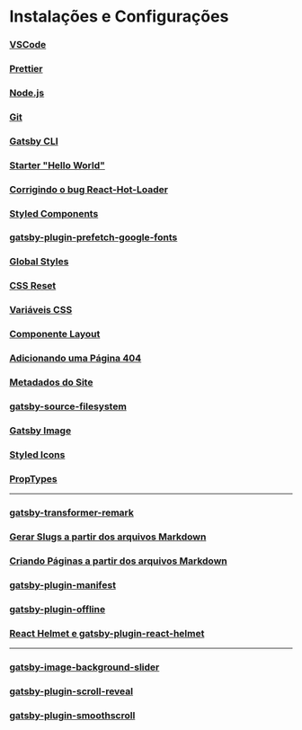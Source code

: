 # Instalações e Configurações

### [VSCode](https://code.visualstudio.com/)

### [Prettier](https://prettier.io/)

### [Node.js](https://nodejs.org/en/)

### [Git](https://gitforwindows.org/)

### [Gatsby CLI](https://www.gatsbyjs.com/docs/quick-start/#install-the-gatsby-cli)

### [Starter "Hello World"](https://www.gatsbyjs.com/docs/quick-start/#create-a-new-site)

### [Corrigindo o bug React-Hot-Loader](https://github.com/gatsbyjs/gatsby/issues/11934#issuecomment-646966955)

### [Styled Components](https://www.gatsbyjs.com/plugins/gatsby-plugin-styled-components/?=styled-compo)

### [gatsby-plugin-prefetch-google-fonts](https://www.gatsbyjs.com/plugins/gatsby-plugin-prefetch-google-fonts/?=)

### [Global Styles](https://www.gatsbyjs.com/docs/styled-components/#creating-global-styles)

### [CSS Reset](https://github.com/Emanuel-Dev/Curso-Desenvolvimento-Web/blob/master/03%20-%20CSS/28%20-%20reset.css)

### [Variáveis CSS](https://github.com/Emanuel-Dev/Curso-Desenvolvimento-Web/blob/master/03%20-%20CSS/29%20-%20Variaveis%20CSS.md)

### [Componente Layout](https://www.gatsbyjs.com/tutorial/part-three/#-create-your-first-layout-component)

### [Adicionando uma Página 404](https://www.gatsbyjs.com/docs/add-404-page/)

### [Metadados do Site](https://www.gatsbyjs.com/docs/gatsby-config/#sitemetadata)

### [gatsby-source-filesystem](https://www.gatsbyjs.com/plugins/gatsby-source-filesystem/?=#install)

### [Gatsby Image](https://www.gatsbyjs.com/plugins/gatsby-image/?=gatsby-image#install)

### [Styled Icons](https://www.npmjs.com/package/styled-icons)

### [PropTypes](https://www.npmjs.com/package/prop-types)

---

### [gatsby-transformer-remark](https://www.gatsbyjs.com/docs/adding-markdown-pages/#install-transformer-plugin)

### [Gerar Slugs a partir dos arquivos Markdown](https://www.gatsbyjs.com/tutorial/part-seven/#creating-slugs-for-pages)

### [Criando Páginas a partir dos arquivos Markdown](https://www.gatsbyjs.com/tutorial/part-seven/#creating-pages)

### [gatsby-plugin-manifest](https://www.gatsbyjs.com/tutorial/part-eight/#-using-gatsby-plugin-manifest)

### [gatsby-plugin-offline](https://www.gatsbyjs.com/tutorial/part-eight/#-using-gatsby-plugin-offline)

### [React Helmet e gatsby-plugin-react-helmet](https://www.gatsbyjs.com/tutorial/part-eight/#-using-react-helmet-and-gatsby-plugin-react-helmet)

---

### [gatsby-image-background-slider](https://www.gatsbyjs.com/plugins/gatsby-image-background-slider/?=gatsby-image)

### [gatsby-plugin-scroll-reveal](https://www.gatsbyjs.com/plugins/gatsby-plugin-scroll-reveal/)

### [gatsby-plugin-smoothscroll](https://www.gatsbyjs.com/plugins/gatsby-plugin-smoothscroll/?=scroll)
